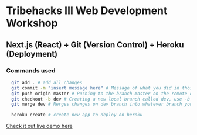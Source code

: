 # Tribehacks III Web Development Workshop

## Next.js (React) + Git (Version Control) + Heroku (Deployment)

### Commands used
```bash
  git add . # add all changes
  git commit -m "insert message here" # Message of what you did in those changes
  git push origin master # Pushing to the branch master on the remote origin
  git checkout -b dev # Creating a new local branch called dev, use -b to create branch
  git merge dev # Merges changes on dev branch into whatever branch you are currently on

  heroku create # create new app to deploy on heroku
```


[Check it out live demo here](https://ancient-earth-57707.herokuapp.com/)
